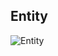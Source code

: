## Entity

![Entity](http://www.plantuml.com/plantuml/proxy?cache=no&src=https://raw.githubusercontent.com/mrorro/glue/main/mainEntities/puml/entity.puml)


